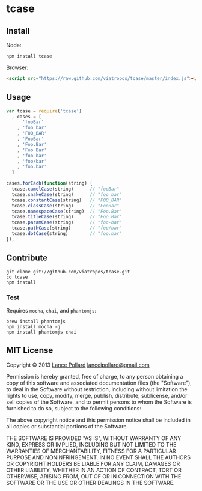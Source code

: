 # tcase

## Install

Node:

```
npm install tcase
```

Browser:

``` html
<script src="https://raw.github.com/viatropos/tcase/master/index.js"></script>
```

## Usage

``` javascript
var tcase = require('tcase')
  , cases = [
      'fooBar'
    , 'foo_bar'
    , 'FOO_BAR'
    , 'FooBar'
    , 'Foo.Bar'
    , 'Foo Bar'
    , 'foo-bar'
    , 'foo/bar'
    , 'foo.bar'
  ]

cases.forEach(function(string) {
  tcase.camelCase(string)      // "fooBar"
  tcase.snakeCase(string)      // "foo_bar"
  tcase.constantCase(string)   // "FOO_BAR"
  tcase.classCase(string)      // "FooBar"
  tcase.namespaceCase(string)  // "Foo.Bar"
  tcase.titleCase(string)      // "Foo Bar"
  tcase.paramCase(string)      // "foo-bar"
  tcase.pathCase(string)       // "foo/bar"
  tcase.dotCase(string)        // "foo.bar"
});
```

## Contribute

```
git clone git://github.com/viatropos/tcase.git
cd tcase
npm install
```

### Test

Requires `mocha`, `chai`, and `phantomjs`:

```
brew install phantomjs
npm install mocha -g
npm install phantomjs chai
```

## MIT License

Copyright &copy; 2013 [Lance Pollard](http://twitter.com/viatropos) <lancejpollard@gmail.com>
 
Permission is hereby granted, free of charge, to any person obtaining
a copy of this software and associated documentation files (the
"Software"), to deal in the Software without restriction, including
without limitation the rights to use, copy, modify, merge, publish,
distribute, sublicense, and/or sell copies of the Software, and to
permit persons to whom the Software is furnished to do so, subject to
the following conditions:

The above copyright notice and this permission notice shall be
included in all copies or substantial portions of the Software.

THE SOFTWARE IS PROVIDED "AS IS", WITHOUT WARRANTY OF ANY KIND,
EXPRESS OR IMPLIED, INCLUDING BUT NOT LIMITED TO THE WARRANTIES OF
MERCHANTABILITY, FITNESS FOR A PARTICULAR PURPOSE AND
NONINFRINGEMENT. IN NO EVENT SHALL THE AUTHORS OR COPYRIGHT HOLDERS BE
LIABLE FOR ANY CLAIM, DAMAGES OR OTHER LIABILITY, WHETHER IN AN ACTION
OF CONTRACT, TORT OR OTHERWISE, ARISING FROM, OUT OF OR IN CONNECTION
WITH THE SOFTWARE OR THE USE OR OTHER DEALINGS IN THE SOFTWARE.
